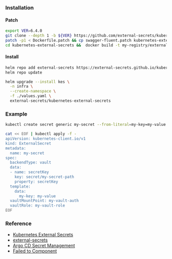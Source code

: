### Installation
#### Patch
```bash
export VER=6.4.0
git clone --depth 1 -b ${VER} https://github.com/external-secrets/kubernetes-external-secrets
patch -p1 < Dockerfile.patch && cp swagger-fluent.patch kubernetes-external-secrets
cd kubernetes-external-secrets &&  docker build -t my-registry/external-secrets/kubernetes-external-secrets:${VER} .
```
#### Install
```bash
helm repo add external-secrets https://external-secrets.github.io/kubernetes-external-secrets
helm repo update

helm upgrade --install kes \
  -n infra \
  --create-namespace \
  -f ./values.yaml \
  external-secrets/kubernetes-external-secrets
```

### Example
```bash
kubectl create secret generic my-secret --from-literal=my-key=my-value --from-literal=secretKey=$(vault read -format=json secret/my-secret-path  | jq -r '.data.secretKey')

cat << EOF | kubectl apply -f -
apiVersion: kubernetes-client.io/v1
kind: ExternalSecret
metadata:
  name: my-secret
spec:
  backendType: vault
  data:
  - name: secretKey
    key: secret/my-secret-path
    property: secretKey
  template:
    data:
      my-key: my-value
  vaultMountPoint: my-vault-auth
  vaultRole: my-vault-role
EOF
```

### Reference
* [Kubernetes External Secrets](https://tw.godaddy.com/engineering/2019/04/16/kubernetes-external-secrets)
* [external-secrets](https://github.com/external-secrets/kubernetes-external-secrets)
* [Argo CD Secret Management](https://argo-cd.readthedocs.io/en/stable/operator-manual/secret-management/)
* [Failed to Component](https://github.com/external-secrets/kubernetes-external-secrets/issues/563)
